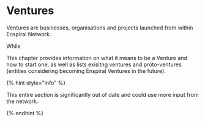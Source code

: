 # Ventures

Ventures are businesses, organisations and projects launched from within Enspiral Network.

While 



This chapter provides information on what it means to be a Venture and how to start one, as well as lists exisitng ventures and proto-ventures (entities considering becoming Enspiral Ventures in the future).

{% hint style="info" %}

This entire section is significantly out of date and could use more input from the network. 

{% endhint %}